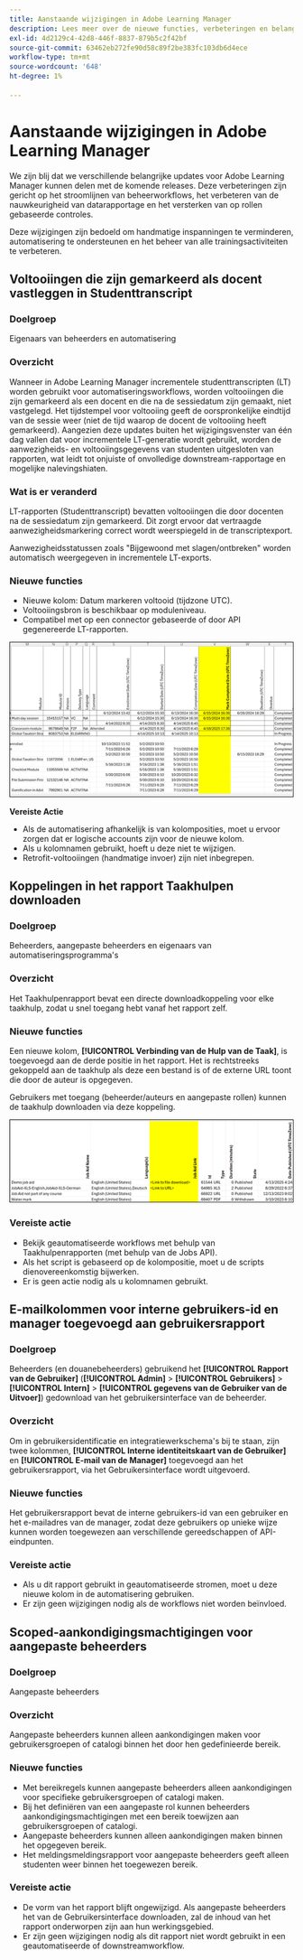 ```yaml
---
title: Aanstaande wijzigingen in Adobe Learning Manager
description: Lees meer over de nieuwe functies, verbeteringen en belangrijke updates die binnenkort in Adobe Learning Manager verschijnen. Blijf op de hoogte van wat er verandert, zodat je vooruit kunt plannen en optimaal kunt profiteren van de nieuwste verbeteringen.
exl-id: 4d2129c4-42d8-446f-8837-879b5c2f42bf
source-git-commit: 63462eb272fe90d58c89f2be383fc103db6d4ece
workflow-type: tm+mt
source-wordcount: '648'
ht-degree: 1%

---
```


# Aanstaande wijzigingen in Adobe Learning Manager

We zijn blij dat we verschillende belangrijke updates voor Adobe Learning Manager kunnen delen met de komende releases. Deze verbeteringen zijn gericht op het stroomlijnen van beheerworkflows, het verbeteren van de nauwkeurigheid van datarapportage en het versterken van op rollen gebaseerde controles.

Deze wijzigingen zijn bedoeld om handmatige inspanningen te verminderen, automatisering te ondersteunen en het beheer van alle trainingsactiviteiten te verbeteren.

## Voltooiingen die zijn gemarkeerd als docent vastleggen in Studenttranscript

### Doelgroep

Eigenaars van beheerders en automatisering

### Overzicht

Wanneer in Adobe Learning Manager incrementele studenttranscripten (LT) worden gebruikt voor automatiseringsworkflows, worden voltooiingen die zijn gemarkeerd als een docent en die na de sessiedatum zijn gemaakt, niet vastgelegd. Het tijdstempel voor voltooiing geeft de oorspronkelijke eindtijd van de sessie weer (niet de tijd waarop de docent de voltooiing heeft gemarkeerd). Aangezien deze updates buiten het wijzigingsvenster van één dag vallen dat voor incrementele LT-generatie wordt gebruikt, worden de aanwezigheids- en voltooiingsgegevens van studenten uitgesloten van rapporten, wat leidt tot onjuiste of onvolledige downstream-rapportage en mogelijke nalevingshiaten.

### Wat is er veranderd

LT-rapporten (Studenttranscript) bevatten voltooiingen die door docenten na de sessiedatum zijn gemarkeerd. Dit zorgt ervoor dat vertraagde aanwezigheidsmarkering correct wordt weerspiegeld in de transcriptexport.

Aanwezigheidsstatussen zoals &quot;Bijgewoond met slagen/ontbreken&quot; worden automatisch weergegeven in incrementele LT-exports.

### Nieuwe functies

* Nieuwe kolom: Datum markeren voltooid (tijdzone UTC).
* Voltooiingsbron is beschikbaar op moduleniveau.
* Compatibel met op een connector gebaseerde of door API gegenereerde LT-rapporten.

![](assets/capture-instructor.png)

**Vereiste Actie**

* Als de automatisering afhankelijk is van kolomposities, moet u ervoor zorgen dat er logische accounts zijn voor de nieuwe kolom.
* Als u kolomnamen gebruikt, hoeft u deze niet te wijzigen.
* Retrofit-voltooiingen (handmatige invoer) zijn niet inbegrepen.

## Koppelingen in het rapport Taakhulpen downloaden

### Doelgroep

Beheerders, aangepaste beheerders en eigenaars van automatiseringsprogramma&#39;s

### Overzicht

Het Taakhulpenrapport bevat een directe downloadkoppeling voor elke taakhulp, zodat u snel toegang hebt vanaf het rapport zelf.

### Nieuwe functies

Een nieuwe kolom, **[!UICONTROL Verbinding van de Hulp van de Taak]**, is toegevoegd aan de derde positie in het rapport. Het is rechtstreeks gekoppeld aan de taakhulp als deze een bestand is of de externe URL toont die door de auteur is opgegeven.

Gebruikers met toegang (beheerder/auteurs en aangepaste rollen) kunnen de taakhulp downloaden via deze koppeling.

![](assets/download-links-for-job-aid.png)

### Vereiste actie

* Bekijk geautomatiseerde workflows met behulp van Taakhulpenrapporten (met behulp van de Jobs API).
* Als het script is gebaseerd op de kolompositie, moet u de scripts dienovereenkomstig bijwerken.
* Er is geen actie nodig als u kolomnamen gebruikt.

## E-mailkolommen voor interne gebruikers-id en manager toegevoegd aan gebruikersrapport

### Doelgroep

Beheerders (en douanebeheerders) gebruikend het **[!UICONTROL Rapport van de Gebruiker]** (**[!UICONTROL Admin]** > **[!UICONTROL Gebruikers]** > **[!UICONTROL Intern]** > **[!UICONTROL gegevens van de Gebruiker van de Uitvoer]**) gedownload van het gebruikersinterface van de beheerder.

### Overzicht

Om in gebruikersidentificatie en integratiewerkschema&#39;s bij te staan, zijn twee kolommen, **[!UICONTROL Interne identiteitskaart van de Gebruiker]** en **[!UICONTROL E-mail van de Manager]** toegevoegd aan het gebruikersrapport, via het Gebruikersinterface wordt uitgevoerd.

### Nieuwe functies

Het gebruikersrapport bevat de interne gebruikers-id van een gebruiker en het e-mailadres van de manager, zodat deze gebruikers op unieke wijze kunnen worden toegewezen aan verschillende gereedschappen of API-eindpunten.

### Vereiste actie

* Als u dit rapport gebruikt in geautomatiseerde stromen, moet u deze nieuwe kolom in de automatisering gebruiken.
* Er zijn geen wijzigingen nodig als de workflows niet worden beïnvloed.

## Scoped-aankondigingsmachtigingen voor aangepaste beheerders

### Doelgroep

Aangepaste beheerders

### Overzicht

Aangepaste beheerders kunnen alleen aankondigingen maken voor gebruikersgroepen of catalogi binnen het door hen gedefinieerde bereik.

### Nieuwe functies

* Met bereikregels kunnen aangepaste beheerders alleen aankondigingen voor specifieke gebruikersgroepen of catalogi maken.
* Bij het definiëren van een aangepaste rol kunnen beheerders aankondigingsmachtigingen met een bereik toewijzen aan gebruikersgroepen of catalogi.
* Aangepaste beheerders kunnen alleen aankondigingen maken binnen het opgegeven bereik.
* Het meldingsmeldingsrapport voor aangepaste beheerders geeft alleen studenten weer binnen het toegewezen bereik.

### Vereiste actie

* De vorm van het rapport blijft ongewijzigd. Als aangepaste beheerders het van de Gebruikersinterface downloaden, zal de inhoud van het rapport onderworpen zijn aan hun werkingsgebied.
* Er zijn geen wijzigingen nodig als dit rapport niet wordt gebruikt in een geautomatiseerde of downstreamworkflow.
